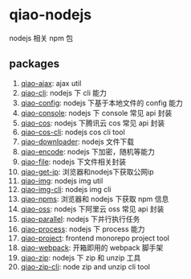 # qiao-nodejs

nodejs 相关 npm 包

## packages

1.  [qiao-ajax](./packages/qiao-ajax/README.md): ajax util
2.  [qiao-cli](./packages/qiao-cli/README.md): nodejs 下 cli 能力
3.  [qiao-config](packages/qiao-config/README.md): nodejs 下基于本地文件的 config 能力
4.  [qiao-console](./packages/qiao-console/README.md): nodejs 下 console 常见 api 封装
5.  [qiao-cos](./packages/qiao-cos/README.md): nodejs 下腾讯云 cos 常见 api 封装
6.  [qiao-cos-cli](./packages/qiao-cos-cli/README.md): nodejs cos cli tool
7.  [qiao-downloader](./packages/qiao-downloader/README.md): nodejs 文件下载
8.  [qiao-encode](packages/qiao-encode/README.md): nodejs 下加密，随机等能力
9.  [qiao-file](packages/qiao-file/README.md): nodejs 下文件相关封装
10. [qiao-get-ip](./packages/qiao-get-ip/README.md): 浏览器和nodejs下获取公网ip
11. [qiao-img](./packages/qiao-img/README.md): nodejs img util
12. [qiao-img-cli](./packages/qiao-img-cli/README.md): nodejs img cli
13. [qiao-npms](./packages/qiao-npms/README.md): 浏览器和 nodejs 下获取 npm 信息
14. [qiao-oss](./packages/qiao-oss/README.md): nodejs 下阿里云 oss 常见 api 封装
15. [qiao-parallel](./packages/qiao-parallel/README.md): nodejs 下并行执行任务
16. [qiao-process](./packages/qiao-process/README.md): nodejs 下 process 能力
17. [qiao-project](./packages/qiao-project/README.md): frontend monorepo project tool
18. [qiao-webpack](./packages/qiao-webpack/README.md): 开箱即用的 webpack 脚手架
19. [qiao-zip](packages/qiao-zip/README.md): nodejs 下 zip 和 unzip 工具
20. [qiao-zip-cli](packages/qiao-zip-cli/README.md): node zip and unzip cli tool
